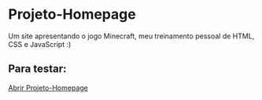 # Projeto-Homepage
Um site apresentando o jogo Minecraft, meu treinamento pessoal de HTML, CSS e JavaScript :)

<h2>Para testar:</h2>

<a align="center" href="https://euyogi.github.io/Projeto-Homepage/" target="_blank" rel="noopener">Abrir Projeto-Homepage</a>
